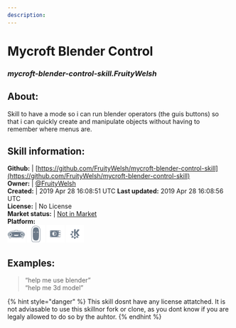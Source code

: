 ```yaml
---
description: 
---
```


# Mycroft Blender Control  
### _mycroft-blender-control-skill.FruityWelsh_  
## About:  
Skill to have a mode so i can run blender operators (the guis buttons) so that i can quickly create and manipulate objects without having to remember where menus are.

## Skill information:  
**Github:** | [https://github.com/FruityWelsh/mycroft-blender-control-skill](https://github.com/FruityWelsh/mycroft-blender-control-skill)  
**Owner:** | [@FruityWelsh](https://github.com/FruityWelsh)  
**Created:** | 2019 Apr 28 16:08:51 UTC  **Last updated:** 2019 Apr 28 16:08:56 UTC  
**License:** | No License  
**Market status:** | [Not in Market](https://market.mycroft.ai/skill/)  
**Platform:**  
 ![Mark I](../.gitbook/assets/mark-1-icon.png)  ![Mark II](../.gitbook/assets/mark-2-icon.png)  ![Picroft](../.gitbook/assets/picroft-icon.png)  ![plasmoid](../.gitbook/assets/kde.png)   
## Examples:  
> “help me use blender”  
> “help me 3d model”  
  
{% hint style="danger" %}
This skill dosnt have any license attatched. It is not adviasable to use this skillnor fork or clone, as you dont know if you are legaly allowed to do so by the auhtor.
{% endhint %}
